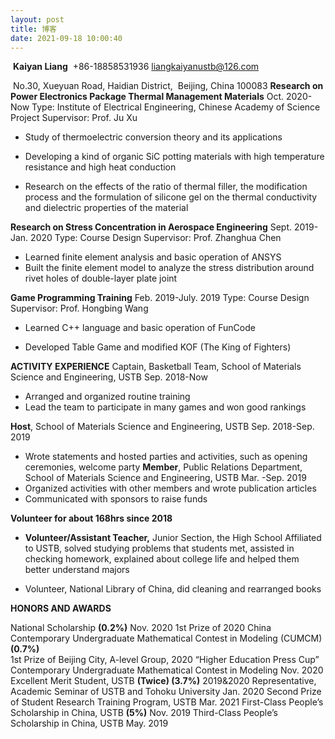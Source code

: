 ```yaml
---
layout: post
title: 博客
date: 2021-09-18 10:00:40
---
```

​                                                                                    **Kaiyan Liang**
​                                                         +86-18858531936	liangkaiyanustb@126.com 

​                                                                       No.30, Xueyuan Road, Haidian District,
​                                                                                Beijing, China 100083
**Research on Power Electronics Package Thermal Management Materials**	         Oct. 2020-Now
Type: Institute of Electrical Engineering, Chinese Academy of Science Project	Supervisor: Prof. Ju Xu

- Study of thermoelectric conversion theory and its applications

- Developing a kind of organic SiC potting materials with high temperature resistance and high heat conduction

- Research on the effects of the ratio of thermal filler, the modification process and the formulation of silicone gel on the thermal conductivity and dielectric properties of the material

**Research on Stress Concentration in Aerospace Engineering**	                              Sept. 2019-Jan. 2020
  Type: Course Design	                                                                                     Supervisor: Prof. Zhanghua Chen

- Learned finite element analysis and basic operation of ANSYS
- Built the finite element model to analyze the stress distribution around rivet holes of double-layer plate joint

**Game Programming Training**	                                                                                          Feb. 2019-July. 2019
    Type: Course Design	Supervisor: Prof. Hongbing Wang

- Learned C++ language and basic operation of FunCode

- Developed Table Game and modified KOF (The King of Fighters)
      

**ACTIVITY EXPERIENCE**	
Captain, Basketball Team, School of Materials Science and Engineering, USTB	                    Sep. 2018-Now

- Arranged and organized routine training
- Lead the team to participate in many games and won good rankings
        

**Host**, School of Materials Science and Engineering, USTB	                                                 Sep. 2018-Sep. 2019

- Wrote statements and hosted parties and activities, such as opening ceremonies, welcome party
  **Member**, Public Relations Department, School of Materials Science and Engineering, USTB Mar. -Sep. 2019
- Organized activities with other members and wrote publication articles
- Communicated with sponsors to raise funds
      

**Volunteer for about 168hrs since 2018**

- **Volunteer/Assistant Teacher,** Junior Section, the High School Affiliated to USTB, solved studying problems that students met, assisted in checking homework, explained about college life and helped them better understand majors

- Volunteer, National Library of China, did cleaning and rearranged books
         

**HONORS AND AWARDS**	

  National Scholarship **(0.2%)**	                                                                                                               Nov. 2020
   1st Prize of 2020 China Contemporary Undergraduate Mathematical Contest in Modeling (CUMCM) **(0.7%)**       
   1st Prize of Beijing City, A-level Group, 2020 “Higher Education Press Cup” Contemporary Undergraduate
        Mathematical Contest in Modeling	Nov. 2020
        Excellent Merit Student, USTB **(Twice) (3.7%)**	2019&2020
        Representative, Academic Seminar of USTB and Tohoku University	Jan. 2020
        Second Prize of Student Research Training Program, USTB	Mar. 2021
        First-Class People’s Scholarship in China, USTB **(5%)**	Nov. 2019
        Third-Class People’s Scholarship in China, USTB	May. 2019
